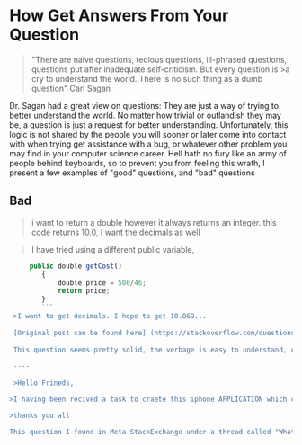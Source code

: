 How Get Answers From Your Question
====

>"There are naive questions, tedious questions, ill-phrased questions, questions put after inadequate self-criticism. But every question is >a cry to understand the world. There is no such thing as a dumb question"
Carl Sagan

Dr. Sagan had a great view on questions: They are just a way of trying to better understand the world. No matter how trivial or outlandish they may be, a question is just a request for better understanding. Unfortunately, this logic is not shared by the people you will sooner or later come into contact with when trying get assistance with a bug, or whatever other problem you may find in your computer science career. Hell hath no fury like an army of people behind keyboards, so to prevent you from feeling this wrath, I present a few examples of "good" questions, and "bad" questions


Bad
----
>i want to return a double however it always returns an integer. this code returns 10.0, I want the decimals as well

>I have tried using a different public variable,
```Javascript
     public double getCost()
        {
            double price = 500/46; 
            return price;
        }
        ```
 >I want to get decimals. I hope to get 10.869...
 
 [Original post can be found here] (https://stackoverflow.com/questions/54358432/division-using-a-double-variable-it-doesnt-produce-decimals)
 
 This question seems pretty solid, the verbage is easy to understand, code is formatted so that it's easy to read, and he even posts what his desired return value is. This question becomes a bad question in that a quick search of "The Java Tutorials" on Oracle's website could have provided the necessary information much faster than posting and waiting for a response.
 
 ----
 
 >Hello Frineds,

>I having been recived a task to craete this iphone APPLICATION which can connect to a website and send information to database. Also >must store an imgae on data base and on phone. Pleas tell me how to do this. Must know very soon.

>thanks you all

This question I found in Meta StackExchange under a thread called "What is a "Bad" question". Answering this question would require a textbook. There is no way of determining what level of knowledge the individual who asked the question. Is he a novice programmer, trying to understand at a high-level view? Perhaps an expert who encountered a bug? Intuition leads us to the first answer, but we have no way of knowing for sure. The second thing I notice is spelling. It's always a good idea to run a spell-check with any one of the many 
